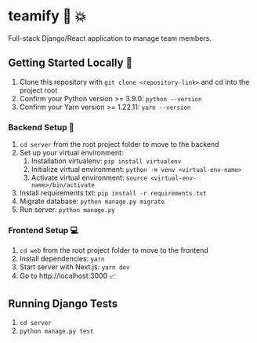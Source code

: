# teamify :rocket: :collision:

Full-stack Django/React application to manage team members.

## Getting Started Locally :ship:

1. Clone this repository with `git clone <repository-link>` and cd into the project root
2. Confirm your Python version >= 3.9.0: `python --version`
3. Confirm your Yarn version >= 1.22.11: `yarn --version`

### Backend Setup :floppy_disk:

1. `cd server` from the root project folder to move to the backend
2. Set up your virtual environment:
   1. Installation virtualenv: `pip install virtualenv`
   2. Initialize virtual environment: `python -m venv <virtual-env-name>`
   3. Activate virtual environment: `source <virtual-env-name>/bin/activate`
3. Install requirements.txt: `pip install -r requirements.txt`
4. Migrate database: `python manage.py migrate`
5. Run server: `python manage.py`

### Frontend Setup :computer:

1. `cd web` from the root project folder to move to the frontend
2. Install dependencies: `yarn`
3. Start server with Next.js: `yarn dev`
4. Go to http://localhost:3000 :chart_with_upwards_trend:

## Running Django Tests

1. `cd server`
2. `python manage.py test`
